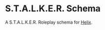 
# S.T.A.L.K.E.R. Schema
A S.T.A.L.K.E.R. Roleplay schema for [Helix](https://github.com/nebulouscloud/helix).
